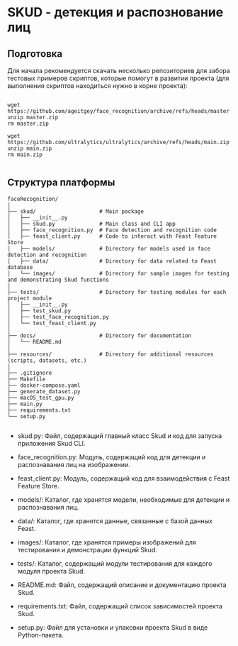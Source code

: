 # SKUD - детекция и распознование лиц

## Подготовка

Для начала рекомендуется скачать несколько репозиториев для забора тестовых примеров скриптов, которые помогут в 
развитии проекта (для выполнения скриптов находиться нужно в корне проекта):

```commandline

wget https://github.com/ageitgey/face_recognition/archive/refs/heads/master.zip
unzip master.zip
rm master.zip 

wget https://github.com/ultralytics/ultralytics/archive/refs/heads/main.zip
unzip main.zip
rm main.zip


```

## Структура платформы 

```commandline
faceRecognition/
│
├── skud/                    # Main package
│   ├── __init__.py
│   ├── skud.py              # Main class and CLI app
│   ├── face_recognition.py  # Face detection and recognition code
│   ├── feast_client.py      # Code to interact with Feast Feature Store
│   ├── models/              # Directory for models used in face detection and recognition
│   ├── data/                # Directory for data related to Feast database
│   └── images/              # Directory for sample images for testing and demonstrating Skud functions
│
├── tests/                   # Directory for testing modules for each project module
│   ├── __init__.py
│   ├── test_skud.py
│   ├── test_face_recognition.py
│   └── test_feast_client.py
│
├── docs/                    # Directory for documentation
│   └── README.md
│
├── resources/               # Directory for additional resources (scripts, datasets, etc.)
│
├── .gitignore
├── Makefile
├── docker-compose.yaml
├── generate_dataset.py
├── macOS_test_gpu.py
├── main.py
├── requirements.txt
└── setup.py


```


- skud.py: Файл, содержащий главный класс Skud и код для запуска приложения Skud CLI.

- face_recognition.py: Модуль, содержащий код для детекции и распознавания лиц на изображении.

- feast_client.py: Модуль, содержащий код для взаимодействия с Feast Feature Store.

- models/: Каталог, где хранятся модели, необходимые для детекции и распознавания лиц.

- data/: Каталог, где хранятся данные, связанные с базой данных Feast.

- images/: Каталог, где хранятся примеры изображений для тестирования и демонстрации функций Skud.

- tests/: Каталог, содержащий модули тестирования для каждого модуля проекта Skud.

- README.md: Файл, содержащий описание и документацию проекта Skud.

- requirements.txt: Файл, содержащий список зависимостей проекта Skud.

- setup.py: Файл для установки и упаковки проекта Skud в виде Python-пакета.
